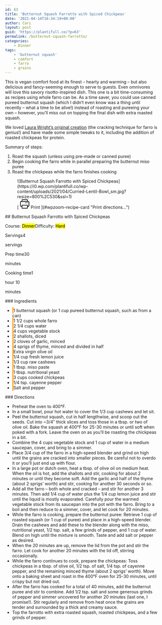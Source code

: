 ```yaml
---
id: 63
title: 'Butternut Squash Farrotto with Spiced Chickpeas'
date: '2021-04-14T16:34:19+00:00'
author: Cari
layout: post
guid: 'https://plantifull.co/?p=63'
permalink: /butternut-squash-farrotto/
categories:
    - Dinner
tags:
    - 'butternut squash'
    - comfort
    - farro
    - grains
---
```


This is vegan comfort food at its finest – hearty and warming – but also delicious and fancy-seeming enough to serve to guests. Even omnivores will love this savory risotto-inspired dish. This one is a bit time-consuming as recipes using whole farro can be. As a time saver, you could use canned pureed butternut squash (which I didn’t even know was a thing until recently – what a time to be alive!) instead of roasting and pureeing your own – however, you’ll miss out on topping the final dish with extra roasted squash.

We loved [Laura Wright’s original creation](https://thefirstmess.com/2016/11/23/creamy-vegan-farrotto-butternut-squash-recipe/) (the cracking technique for farro is genius!) and have made some simple tweaks to it, including the addition of roasted chickpeas for protein.

Summary of steps:

1. Roast the squash (unless using pre-made or canned puree)
2. Begin cooking the farro while in parallel preparing the butternut miso puree
3. Roast the chickpeas while the farro finishes cooking

<div class="wp-block-wpzoom-recipe-card-block-recipe-card header-content-align-left block-alignment-left recipe-card-noimage is-style-newdesign" id="wpzoom-recipe-card"><div class="recipe-card-image"> <figure> ![Butternut Squash Farrotto with Spiced Chickpeas](https://i0.wp.com/plantifull.co/wp-content/uploads/2021/04/Curried-Lentil-Bowl_sm.jpg?resize=800%2C530&ssl=1) <figcaption><div class="wpzoom-recipe-card-print-link"> [ <svg class="wpzoom-rcb-icon-print-link" height="32" viewbox="0 0 32 32" width="32" xmlns="http://www.w3.org/2000/svg"> <g data-name="Layer 55" id="Layer_55"> <path class="wpzoom-rcb-print-icon" d="M28,25H25a1,1,0,0,1,0-2h3a1,1,0,0,0,1-1V10a1,1,0,0,0-1-1H4a1,1,0,0,0-1,1V22a1,1,0,0,0,1,1H7a1,1,0,0,1,0,2H4a3,3,0,0,1-3-3V10A3,3,0,0,1,4,7H28a3,3,0,0,1,3,3V22A3,3,0,0,1,28,25Z"></path> <path class="wpzoom-rcb-print-icon" d="M25,31H7a1,1,0,0,1-1-1V20a1,1,0,0,1,1-1H25a1,1,0,0,1,1,1V30A1,1,0,0,1,25,31ZM8,29H24V21H8Z"></path> <path class="wpzoom-rcb-print-icon" d="M25,9a1,1,0,0,1-1-1V3H8V8A1,1,0,0,1,6,8V2A1,1,0,0,1,7,1H25a1,1,0,0,1,1,1V8A1,1,0,0,1,25,9Z"></path> <rect class="wpzoom-rcb-print-icon" height="2" width="2" x="24" y="11"></rect> <rect class="wpzoom-rcb-print-icon" height="2" width="4" x="18" y="11"></rect> </g> </svg> <span>Print</span> ](#wpzoom-recipe-card "Print directions...") </div> </figcaption> </figure> </div><div class="recipe-card-heading">## Butternut Squash Farrotto with Spiced Chickpeas

<span class="recipe-card-course">Course: <mark>Dinner</mark></span><span class="recipe-card-difficulty">Difficulty: <mark>Hard</mark></span></div><div class="recipe-card-details"><div class="details-items"><div class="detail-item detail-item-0"><span class="detail-item-icon oldicon oldicon-food" style="color: #FFA921;"></span><span class="detail-item-label">Servings</span>4

<span class="detail-item-unit">servings</span></div><div class="detail-item detail-item-1"><span class="detail-item-icon oldicon oldicon-clock" style="color: #FFA921;"></span><span class="detail-item-label">Prep time</span>30

<span class="detail-item-unit">minutes</span></div><div class="detail-item detail-item-2"><span class="detail-item-icon foodicons foodicons-cooking-food-in-a-hot-casserole" style="color: #FFA921;"></span><span class="detail-item-label">Cooking time</span>1

<span class="detail-item-unit">hour </span>10

<span class="detail-item-unit">minutes</span></div></div></div><div class="recipe-card-ingredients">### Ingredients

- <span class="tick-circle" style="border: 2px solid #FFA921;"></span><span class="wpzoom-rcb-ingredient-name">1 butternut squash (or 1 cup pureed butternut squash, such as from a can)</span>
- <span class="tick-circle" style="border: 2px solid #FFA921;"></span><span class="wpzoom-rcb-ingredient-name">1 1/2 cups whole farro</span>
- <span class="tick-circle" style="border: 2px solid #FFA921;"></span><span class="wpzoom-rcb-ingredient-name">2 1/4 cups water</span>
- <span class="tick-circle" style="border: 2px solid #FFA921;"></span><span class="wpzoom-rcb-ingredient-name">4 cups vegetable stock</span>
- <span class="tick-circle" style="border: 2px solid #FFA921;"></span><span class="wpzoom-rcb-ingredient-name">2 shallots, diced</span>
- <span class="tick-circle" style="border: 2px solid #FFA921;"></span><span class="wpzoom-rcb-ingredient-name">2 cloves of garlic, minced</span>
- <span class="tick-circle" style="border: 2px solid #FFA921;"></span><span class="wpzoom-rcb-ingredient-name">4 sprigs of thyme, minced and divided in half</span>
- <span class="tick-circle" style="border: 2px solid #FFA921;"></span><span class="wpzoom-rcb-ingredient-name">Extra virgin olive oil</span>
- <span class="tick-circle" style="border: 2px solid #FFA921;"></span><span class="wpzoom-rcb-ingredient-name">1/4 cup fresh lemon juice</span>
- <span class="tick-circle" style="border: 2px solid #FFA921;"></span><span class="wpzoom-rcb-ingredient-name">1/3 cup raw cashews</span>
- <span class="tick-circle" style="border: 2px solid #FFA921;"></span><span class="wpzoom-rcb-ingredient-name">1 tbsp. miso paste</span>
- <span class="tick-circle" style="border: 2px solid #FFA921;"></span><span class="wpzoom-rcb-ingredient-name">1 tbsp. nutritional yeast</span>
- <span class="tick-circle" style="border: 2px solid #FFA921;"></span><span class="wpzoom-rcb-ingredient-name">3 cups cooked chickpeas</span>
- <span class="tick-circle" style="border: 2px solid #FFA921;"></span><span class="wpzoom-rcb-ingredient-name">1/4 tsp. cayenne pepper</span>
- <span class="tick-circle" style="border: 2px solid #FFA921;"></span><span class="wpzoom-rcb-ingredient-name">Salt and pepper</span>

</div><div class="recipe-card-directions">### Directions

- Preheat the oven to 400°F.
- In a small bowl, pour hot water to cover the 1/3 cup cashews and let sit.
- Peel the butternut squash, cut in half lengthwise, and scoop out the seeds. Cut into ~3/4″ thick slices and toss those in a tbsp. or two of olive oil. Bake the squash at 400°F for 25-30 minutes or until soft when poked with a fork. Leave the oven on as you’ll be roasting the chickpeas in a bit.
- Combine the 4 cups vegetable stock and 1 cup of water in a medium saucepan, cover, and bring to a simmer.
- Place 3/4 cup of the farro in a high-speed blender and grind on high until the grains are cracked into smaller pieces. Be careful not to overdo it or you’ll just end up with flour.
- In a large pot or dutch oven, heat a tbsp. of olive oil on medium heat. When the oil is hot, add the shallots and stir, cooking for about 2 minutes or until they become soft. Add the garlic and half of the thyme (about 2 sprigs’ worth) and stir, cooking for another 30 seconds or so.
- Add all the farro – both whole and cracked – and stir for another 3 minutes. Then add 1/4 cup of water plus the 1/4 cup lemon juice and stir until the liquid is mostly evaporated. Carefully pour the warmed vegetable stock from its saucepan into the pot with the farro. Bring to a boil and then reduce to a simmer, cover, and let cook for 20 minutes.
- While the farro is cooking, prepare the butternut puree: Retrieve 1 cup of roasted squash (or 1 cup of puree) and place in a high-speed blender. Drain the cashews and add these to the blender along with the miso, nutritional yeast, 1/2 tsp. salt, a few grinds of pepper, and 1 cup of water. Blend on high until the mixture is smooth. Taste and add salt or pepper as desired.
- When the 20 minutes are up, remove the lid from the pot and stir the farro. Let cook for another 20 minutes with the lid off, stirring occasionally.
- While the farro continues to cook, prepare the chickpeas: Toss chickpeas in a tbsp. of olive oil, 1/2 tsp. of salt, 1/4 tsp. of cayenne pepper, and the remaining minced thyme (about 2 sprigs’ worth). Move onto a baking sheet and roast in the 400°F oven for 25-30 minutes, until crispy but not dried out.
- After the farro has cooked for a total of 40 minutes, add the butternut puree and stir to combine. Add 1/2 tsp. salt and some generous grinds of pepper and simmer uncovered for another 20 minutes (last one, I promise!). Stir regularly and remove from heat once the grains are tender and surrounded by a thick and creamy sauce.
- Top the farrotto with extra roasted squash, roasted chickpeas, and a few grinds of pepper.

</div><script type="application/ld+json">{"@context":"https:\/\/schema.org","@type":"Recipe","name":"Butternut Squash Farrotto with Spiced Chickpeas","image":["https:\/\/plantifull.co\/wp-content\/uploads\/2021\/04\/Curried-Lentil-Bowl_sm.jpg","https:\/\/plantifull.co\/wp-content\/uploads\/2021\/04\/Curried-Lentil-Bowl_sm-500x500.jpg","https:\/\/plantifull.co\/wp-content\/uploads\/2021\/04\/Curried-Lentil-Bowl_sm-500x375.jpg","https:\/\/plantifull.co\/wp-content\/uploads\/2021\/04\/Curried-Lentil-Bowl_sm-480x270.jpg"],"description":"","keywords":["butternut squash","comfort","farro","grains"],"author":{"@type":"Person","name":"Cari"},"datePublished":"2021-04-14T16:34:19+00:00","prepTime":"PT30M","cookTime":"PT1H10M","totalTime":"PT1H40M","recipeCategory":["Dinner"],"recipeCuisine":[],"recipeYield":["4","4 servings"],"nutrition":{"@type":"NutritionInformation"},"recipeIngredient":["1 butternut squash (or 1 cup pureed butternut squash, such as from a can)","1 1\/2 cups whole farro","2 1\/4 cups water","4 cups vegetable stock","2 shallots, diced","2 cloves of garlic, minced","4 sprigs of thyme, minced and divided in half","Extra virgin olive oil","1\/4 cup fresh lemon juice","1\/3 cup raw cashews","1 tbsp. miso paste","1 tbsp. nutritional yeast","3 cups cooked chickpeas","1\/4 tsp. cayenne pepper","Salt and pepper"],"recipeInstructions":[{"@type":"HowToStep","name":"Preheat the oven to 400°F.","text":"Preheat the oven to 400°F.","url":"https:\/\/plantifull.co\/butternut-squash-farrotto\/#wpzoom-rcb-direction-step-0","image":""},{"@type":"HowToStep","name":"In a small bowl, pour hot water to cover the 1\/3 cup cashews and let sit.","text":"In a small bowl, pour hot water to cover the 1\/3 cup cashews and let sit.","url":"https:\/\/plantifull.co\/butternut-squash-farrotto\/#wpzoom-rcb-direction-step-27","image":""},{"@type":"HowToStep","name":"Peel the butternut squash, cut in half lengthwise, and scoop out the seeds. Cut into ~3\/4\" thick slices and toss those in a tbsp. or two of olive oil. Bake the squash at 400°F for 25-30 minutes or until soft when poked with a fork. Leave the oven on as you'll be roasting the chickpeas in a bit.","text":"Peel the butternut squash, cut in half lengthwise, and scoop out the seeds. Cut into ~3\/4\" thick slices and toss those in a tbsp. or two of olive oil. Bake the squash at 400°F for 25-30 minutes or until soft when poked with a fork. Leave the oven on as you'll be roasting the chickpeas in a bit.","url":"https:\/\/plantifull.co\/butternut-squash-farrotto\/#wpzoom-rcb-direction-step-101","image":""},{"@type":"HowToStep","name":"Combine the 4 cups vegetable stock and 1 cup of water in a medium saucepan, cover, and bring to a simmer.","text":"Combine the 4 cups vegetable stock and 1 cup of water in a medium saucepan, cover, and bring to a simmer.","url":"https:\/\/plantifull.co\/butternut-squash-farrotto\/#wpzoom-rcb-direction-step-397","image":""},{"@type":"HowToStep","name":"Place 3\/4 cup of the farro in a high-speed blender and grind on high until the grains are cracked into smaller pieces. Be careful not to overdo it or you'll just end up with flour.","text":"Place 3\/4 cup of the farro in a high-speed blender and grind on high until the grains are cracked into smaller pieces. Be careful not to overdo it or you'll just end up with flour.","url":"https:\/\/plantifull.co\/butternut-squash-farrotto\/#wpzoom-rcb-direction-step-503","image":""},{"@type":"HowToStep","name":"In a large pot or dutch oven, heat a tbsp. of olive oil on medium heat. When the oil is hot, add the shallots and stir, cooking for about 2 minutes or until they become soft. Add the garlic and half of the thyme (about 2 sprigs' worth) and stir, cooking for another 30 seconds or so.","text":"In a large pot or dutch oven, heat a tbsp. of olive oil on medium heat. When the oil is hot, add the shallots and stir, cooking for about 2 minutes or until they become soft. Add the garlic and half of the thyme (about 2 sprigs' worth) and stir, cooking for another 30 seconds or so.","url":"https:\/\/plantifull.co\/butternut-squash-farrotto\/#wpzoom-rcb-direction-step-684","image":""},{"@type":"HowToStep","name":"Add all the farro - both whole and cracked - and stir for another 3 minutes. Then add 1\/4 cup of water plus the 1\/4 cup lemon juice and stir until the liquid is mostly evaporated. Carefully pour the warmed vegetable stock from its saucepan into the pot with the farro. Bring to a boil and then reduce to a simmer, cover, and let cook for 20 minutes.","text":"Add all the farro - both whole and cracked - and stir for another 3 minutes. Then add 1\/4 cup of water plus the 1\/4 cup lemon juice and stir until the liquid is mostly evaporated. Carefully pour the warmed vegetable stock from its saucepan into the pot with the farro. Bring to a boil and then reduce to a simmer, cover, and let cook for 20 minutes.","url":"https:\/\/plantifull.co\/butternut-squash-farrotto\/#wpzoom-rcb-direction-step-968","image":""},{"@type":"HowToStep","name":"While the farro is cooking, prepare the butternut puree: Retrieve 1 cup of roasted squash (or 1 cup of puree) and place in a high-speed blender. Drain the cashews and add these to the blender along with the miso, nutritional yeast, 1\/2 tsp. salt, a few grinds of pepper, and 1 cup of water. Blend on high until the mixture is smooth. Taste and add salt or pepper as desired.","text":"While the farro is cooking, prepare the butternut puree: Retrieve 1 cup of roasted squash (or 1 cup of puree) and place in a high-speed blender. Drain the cashews and add these to the blender along with the miso, nutritional yeast, 1\/2 tsp. salt, a few grinds of pepper, and 1 cup of water. Blend on high until the mixture is smooth. Taste and add salt or pepper as desired.","url":"https:\/\/plantifull.co\/butternut-squash-farrotto\/#wpzoom-rcb-direction-step-1318","image":""},{"@type":"HowToStep","name":"When the 20 minutes are up, remove the lid from the pot and stir the farro. Let cook for another 20 minutes with the lid off, stirring occasionally.","text":"When the 20 minutes are up, remove the lid from the pot and stir the farro. Let cook for another 20 minutes with the lid off, stirring occasionally.","url":"https:\/\/plantifull.co\/butternut-squash-farrotto\/#wpzoom-rcb-direction-step-1693","image":""},{"@type":"HowToStep","name":"While the farro continues to cook, prepare the chickpeas: Toss chickpeas in a tbsp. of olive oil, 1\/2 tsp. of salt, 1\/4 tsp. of cayenne pepper, and the remaining minced thyme (about 2 sprigs' worth). Move onto a baking sheet and roast in the 400°F oven for 25-30 minutes, until crispy but not dried out.","text":"While the farro continues to cook, prepare the chickpeas: Toss chickpeas in a tbsp. of olive oil, 1\/2 tsp. of salt, 1\/4 tsp. of cayenne pepper, and the remaining minced thyme (about 2 sprigs' worth). Move onto a baking sheet and roast in the 400°F oven for 25-30 minutes, until crispy but not dried out.","url":"https:\/\/plantifull.co\/butternut-squash-farrotto\/#wpzoom-rcb-direction-step-1842","image":""},{"@type":"HowToStep","name":"After the farro has cooked for a total of 40 minutes, add the butternut puree and stir to combine. Add 1\/2 tsp. salt and some generous grinds of pepper and simmer uncovered for another 20 minutes (last one, I promise!). Stir regularly and remove from heat once the grains are tender and surrounded by a thick and creamy sauce.","text":"After the farro has cooked for a total of 40 minutes, add the butternut puree and stir to combine. Add 1\/2 tsp. salt and some generous grinds of pepper and simmer uncovered for another 20 minutes (last one, I promise!). Stir regularly and remove from heat once the grains are tender and surrounded by a thick and creamy sauce.","url":"https:\/\/plantifull.co\/butternut-squash-farrotto\/#wpzoom-rcb-direction-step-2146","image":""},{"@type":"HowToStep","name":"Top the farrotto with extra roasted squash, roasted chickpeas, and a few grinds of pepper.","text":"Top the farrotto with extra roasted squash, roasted chickpeas, and a few grinds of pepper.","url":"https:\/\/plantifull.co\/butternut-squash-farrotto\/#wpzoom-rcb-direction-step-2473","image":""}]}</script></div>